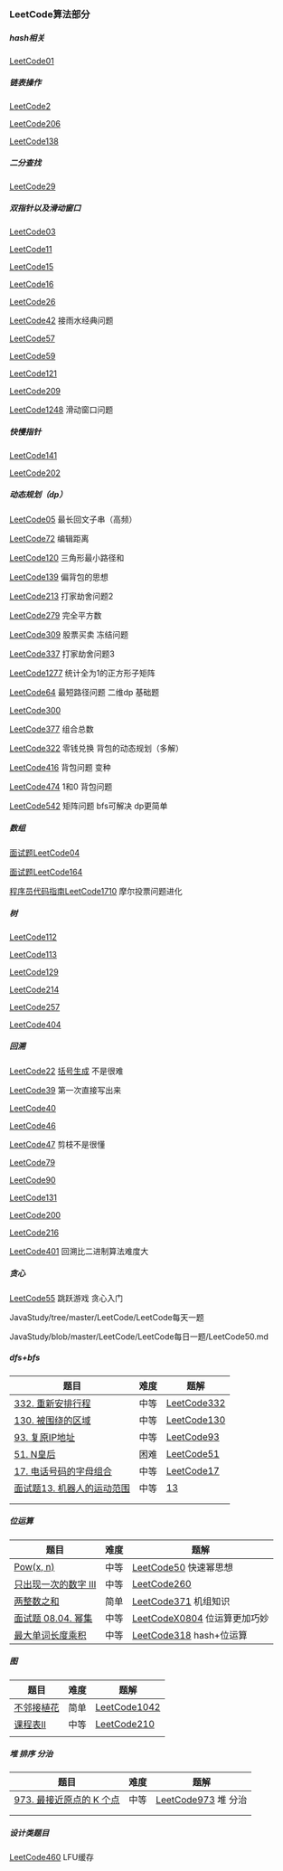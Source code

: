 ### LeetCode算法部分

##### hash相关

[LeetCode01](./LeetCode/LeetCode每日一题/LeetCode01.md)



##### 链表操作

[LeetCode2](./LeetCode/LeetCode每日一题/LeetCode02.md)

[LeetCode206](./LeetCode/LeetCode每日一题/LeetCode206.md)

[LeetCode138](./LeetCode/LeetCode每日一题/LeetCode138.md)



##### 二分查找

[LeetCode29](./LeetCode/LeetCode每日一题/LeetCode29.md)



##### 双指针以及滑动窗口

[LeetCode03](./LeetCode/LeetCode每日一题/LeetCode03.md)

[LeetCode11](./LeetCode/LeetCode每日一题/LeetCode11.md)

[LeetCode15](./LeetCode/LeetCode每日一题/LeetCode15.md)

[LeetCode16](./LeetCode/LeetCode每日一题/LeetCode16.md)

[LeetCode26](./LeetCode/LeetCode每日一题/LeetCode26.md)

[LeetCode42](./LeetCode/LeetCode每日一题/LeetCode42.md) 接雨水经典问题 

[LeetCode57](./LeetCode/LeetCode每日一题/LeetCode57.md)

[LeetCode59](./LeetCode/LeetCode每日一题/LeetCode59.md)

[LeetCode121](./LeetCode/LeetCode每日一题/LeetCode121.md)

[LeetCode209](./LeetCode/LeetCode每日一题/LeetCode209.md)

[LeetCode1248](./LeetCode/LeetCode每日一题/LeetCode1248.md) 滑动窗口问题 



##### 快慢指针

[LeetCode141](./LeetCode/LeetCode每日一题/LeetCode141.md)

[LeetCode202](./LeetCode/LeetCode每日一题/LeetCode202.md)



#####  动态规划（dp）

[LeetCode05](./LeetCode/LeetCode每日一题/LeetCode05.md)   最长回文子串（高频）

[LeetCode72](./LeetCode/LeetCode每日一题/LeetCode72.md)   编辑距离

[LeetCode120](./LeetCode/LeetCode每日一题/LeetCode120.md)   三角形最小路径和

[LeetCode139](./LeetCode/LeetCode每日一题/LeetCode139.md)   偏背包的思想 

[LeetCode213](./LeetCode/LeetCode每日一题/LeetCode213.md) 打家劫舍问题2 

[LeetCode279](./LeetCode/LeetCode每日一题/LeetCode279.md)   完全平方数

[LeetCode309](./LeetCode/LeetCode每日一题/LeetCode309.md)   股票买卖 冻结问题

[LeetCode337](./LeetCode/LeetCode每日一题/LeetCode337.md)   打家劫舍问题3

[LeetCode1277](./LeetCode/LeetCode每日一题/LeetCode1277.md)   统计全为1的正方形子矩阵

[LeetCode64](./LeetCode/LeetCode每日一题/LeetCode64.md)   最短路径问题 二维dp 基础题

[LeetCode300](./LeetCode/LeetCode每日一题/LeetCode300.md)

[LeetCode377](./LeetCode/LeetCode每日一题/LeetCode377.md) 组合总数 

[LeetCode322](./LeetCode/LeetCode每日一题/LeetCode322.md) 零钱兑换  背包的动态规划（多解）

[LeetCode416](./LeetCode/LeetCode每日一题/LeetCode416.md) 背包问题 变种 

[LeetCode474](./LeetCode/LeetCode每日一题/LeetCode474.md)  1和0  背包问题 

[LeetCode542](./LeetCode/LeetCode每日一题/LeetCode542.md)  矩阵问题 bfs可解决 dp更简单



##### 数组

[面试题LeetCode04](./LeetCode/LeetCode每日一题/LeetCodeX04.md)

[面试题LeetCode164](./LeetCode/LeetCode每日一题/LeetCode164.md)

[程序员代码指南LeetCode1710](./LeetCode/LeetCode每日一题/LeetCodeX1710.md)   摩尔投票问题进化



##### 树

[LeetCode112](./LeetCode/LeetCode每日一题/LeetCode112.md)

[LeetCode113](./LeetCode/LeetCode每日一题/LeetCode113.md)

[LeetCode129](./LeetCode/LeetCode每日一题/LeetCode129.md)

[LeetCode214](./LeetCode/LeetCode每日一题/LeetCode214.md)

[LeetCode257](./LeetCode/LeetCode每日一题/LeetCode257.md)

[LeetCode404](./LeetCode/LeetCode每日一题/LeetCode404.md)



##### 回溯

[LeetCode22](./LeetCode/LeetCode每日一题/LeetCode22.md) [括号生成](https://leetcode-cn.com/problems/generate-parentheses/) 不是很难

[LeetCode39](./LeetCode/LeetCode每日一题/LeetCode39.md) 第一次直接写出来

[LeetCode40](./LeetCode/LeetCode每日一题/LeetCode40.md)

[LeetCode46](./LeetCode/LeetCode每日一题/LeetCode46.md)

[LeetCode47](./LeetCode/LeetCode每日一题/LeetCode47.md) 剪枝不是很懂

[LeetCode79](./LeetCode/LeetCode每日一题/LeetCode79.md) 

[LeetCode90](./LeetCode/LeetCode每日一题/LeetCode90.md) 

[LeetCode131](./LeetCode/LeetCode每日一题/LeetCode131.md)

[LeetCode200](./LeetCode/LeetCode每日一题/LeetCode200.md)

[LeetCode216](./LeetCode/LeetCode每日一题/LeetCode216.md)

[LeetCode401](./LeetCode/LeetCode每日一题/LeetCode401.md) 回溯比二进制算法难度大



##### 贪心

[LeetCode55](./LeetCode/LeetCode每日一题/LeetCode55.md) 跳跃游戏 贪心入门



JavaStudy/tree/master/LeetCode/LeetCode每天一题

JavaStudy/blob/master/LeetCode/LeetCode每日一题/LeetCode50.md



##### dfs+bfs

| 题目                                                         | 难度 | 题解                                                       |
| ------------------------------------------------------------ | ---- | ---------------------------------------------------------- |
| [332. 重新安排行程](https://leetcode-cn.com/problems/reconstruct-itinerary/) | 中等 | [LeetCode332](../LeetCode/LeetCode每日一题/LeetCode332.md) |
| [130. 被围绕的区域](https://leetcode-cn.com/problems/surrounded-regions/) | 中等 | [LeetCode130](./LeetCode/LeetCode每日一题/LeetCode130.md)  |
| [93. 复原IP地址](https://leetcode-cn.com/problems/restore-ip-addresses/) | 中等 | [LeetCode93](./LeetCode/LeetCode每日一题/LeetCode93.md)    |
| [51. N皇后](https://leetcode-cn.com/problems/n-queens/)      | 困难 | [LeetCode51](./LeetCode/LeetCode每日一题/LeetCode51.md)    |
| [17. 电话号码的字母组合](https://leetcode-cn.com/problems/letter-combinations-of-a-phone-number/) | 中等 | [LeetCode17](./LeetCode/LeetCode每日一题/LeetCode17.md)    |
| [面试题13. 机器人的运动范围](https://leetcode-cn.com/problems/ji-qi-ren-de-yun-dong-fan-wei-lcof/) | 中等 | [13](./LeetCode/剑指offer/13.md)                           |
|                                                              |      |                                                            |
|                                                              |      |                                                            |





##### 位运算

| 题目                                                         | 难度 | 题解                                                         |
| ------------------------------------------------------------ | ---- | ------------------------------------------------------------ |
| [Pow(x, n)](https://leetcode-cn.com/problems/powx-n/)        | 中等 | [LeetCode50](./LeetCode/LeetCode每日一题/LeetCode50.md) 快速幂思想 |
| [只出现一次的数字 III](https://leetcode-cn.com/problems/single-number-iii/) | 中等 | [LeetCode260](./LeetCode/LeetCode每日一题/LeetCode260.md)    |
| [两整数之和](https://leetcode-cn.com/problems/sum-of-two-integers/) | 简单 | [LeetCode371](./LeetCode/LeetCode每日一题/LeetCode371.md) 机组知识 |
| [面试题 08.04. 幂集](https://leetcode-cn.com/problems/power-set-lcci/) | 中等 | [LeetCodeX0804](./LeetCode/LeetCode每日一题/LeetCodeX0804.md) 位运算更加巧妙 |
| [最大单词长度乘积](https://leetcode-cn.com/problems/maximum-product-of-word-lengths/) | 中等 | [LeetCode318](./LeetCode/LeetCode每日一题/LeetCode318.md) hash+位运算 |

##### 图

| 题目                                                         | 难度 | 题解                                                        |
| ------------------------------------------------------------ | ---- | ----------------------------------------------------------- |
| [不邻接植花](https://leetcode-cn.com/problems/flower-planting-with-no-adjacent/) | 简单 | [LeetCode1042](./LeetCode/LeetCode每日一题/LeetCode1042.md) |
| [课程表II](https://leetcode-cn.com/problems/course-schedule-ii/) | 中等 | [LeetCode210](./LeetCode/LeetCode每日一题/LeetCode210.md)   |
|                                                              |      |                                                             |

##### 堆 排序 分治

| 题目                                                         | 难度 | 题解                                                         |
| ------------------------------------------------------------ | ---- | ------------------------------------------------------------ |
| [973. 最接近原点的 K 个点](https://leetcode-cn.com/problems/k-closest-points-to-origin/) | 中等 | [LeetCode973](./LeetCode/LeetCode每日一题/LeetCode973.md) 堆 分治 |
|                                                              |      |                                                              |
|                                                              |      |                                                              |



##### 设计类题目

[LeetCode460](./LeetCode/LeetCode每日一题/LeetCode460.md)  LFU缓存